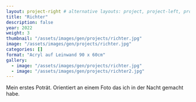 ```yaml
---
layout: project-right # alternative layouts: project, project-left, project-right, project-top
title: "Richter"
description: false
year: 2022
weight: 3
thumbnail: "/assets/images/gen/projects/richter.jpg"
image: "/assets/images/gen/projects/richter.jpg"
categories: []
format: "Acryl auf Leinwand 90 x 60cm"
gallery:
  - image: "/assets/images/gen/projects/richter.jpg"
  - image: "/assets/images/gen/projects/richter2.jpg"
---
```


Mein erstes Poträt. Orientiert an einem Foto das ich in der Nacht gemacht habe.